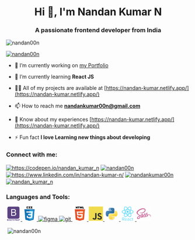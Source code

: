 <h1 align="center">Hi 👋, I'm Nandan Kumar N</h1>
<h3 align="center">A passionate frontend developer from India</h3>

<p align="left"> <img src="https://komarev.com/ghpvc/?username=nandan00n&label=Profile%20views&color=0e75b6&style=flat" alt="nandan00n" /> </p>

<p align="left"> <a href="https://twitter.com/nandan_kumar_n" target="blank"><img src="https://img.shields.io/twitter/follow/nandan00n?logo=twitter&style=for-the-badge" alt="nandan00n" /></a> </p>

- 🔭 I’m currently working on [my Portfolio](https://nandan-kumar.netlify.app/)

- 🌱 I’m currently learning **React JS**

- 👨‍💻 All of my projects are available at [https://nandan-kumar.netlify.app/](https://nandan-kumar.netlify.app/)

- 📫 How to reach me **nandankumar00n@gmail.com**

- 📄 Know about my experiences [https://nandan-kumar.netlify.app/](https://nandan-kumar.netlify.app/)

- ⚡ Fun fact **I love Learning new things about developing**

<h3 align="left">Connect with me:</h3>
<p align="left">
<a href="https://codepen.io/https://codepen.io/nandan_kumar_n" target="blank"><img align="center" src="https://raw.githubusercontent.com/rahuldkjain/github-profile-readme-generator/master/src/images/icons/Social/codepen.svg" alt="https://codepen.io/nandan_kumar_n" height="30" width="40" /></a>
<a href="https://twitter.com/nandan00n" target="blank"><img align="center" src="https://raw.githubusercontent.com/rahuldkjain/github-profile-readme-generator/master/src/images/icons/Social/twitter.svg" alt="nandan00n" height="30" width="40" /></a>
<a href="https://linkedin.com/in/https://www.linkedin.com/in/nandan-kumar-n/" target="blank"><img align="center" src="https://raw.githubusercontent.com/rahuldkjain/github-profile-readme-generator/master/src/images/icons/Social/linked-in-alt.svg" alt="https://www.linkedin.com/in/nandan-kumar-n/" height="30" width="40" /></a>
<a href="https://fb.com/nandankumar00n" target="blank"><img align="center" src="https://raw.githubusercontent.com/rahuldkjain/github-profile-readme-generator/master/src/images/icons/Social/facebook.svg" alt="nandankumar00n" height="30" width="40" /></a>
<a href="https://instagram.com/nandan_kumar_n" target="blank"><img align="center" src="https://raw.githubusercontent.com/rahuldkjain/github-profile-readme-generator/master/src/images/icons/Social/instagram.svg" alt="nandan_kumar_n" height="30" width="40" /></a>
</p>

<h3 align="left">Languages and Tools:</h3>
<p align="left"> <a href="https://getbootstrap.com" target="_blank"> <img src="https://raw.githubusercontent.com/devicons/devicon/master/icons/bootstrap/bootstrap-plain-wordmark.svg" alt="bootstrap" width="40" height="40"/> </a> <a href="https://www.w3schools.com/css/" target="_blank"> <img src="https://raw.githubusercontent.com/devicons/devicon/master/icons/css3/css3-original-wordmark.svg" alt="css3" width="40" height="40"/> </a> <a href="https://www.figma.com/" target="_blank"> <img src="https://www.vectorlogo.zone/logos/figma/figma-icon.svg" alt="figma" width="40" height="40"/> </a> <a href="https://git-scm.com/" target="_blank"> <img src="https://www.vectorlogo.zone/logos/git-scm/git-scm-icon.svg" alt="git" width="40" height="40"/> </a> <a href="https://www.w3.org/html/" target="_blank"> <img src="https://raw.githubusercontent.com/devicons/devicon/master/icons/html5/html5-original-wordmark.svg" alt="html5" width="40" height="40"/> </a> <a href="https://developer.mozilla.org/en-US/docs/Web/JavaScript" target="_blank"> <img src="https://raw.githubusercontent.com/devicons/devicon/master/icons/javascript/javascript-original.svg" alt="javascript" width="40" height="40"/> </a> <a href="https://www.python.org" target="_blank"> <img src="https://raw.githubusercontent.com/devicons/devicon/master/icons/python/python-original.svg" alt="python" width="40" height="40"/> </a> <a href="https://reactjs.org/" target="_blank"> <img src="https://raw.githubusercontent.com/devicons/devicon/master/icons/react/react-original-wordmark.svg" alt="react" width="40" height="40"/> </a> <a href="https://sass-lang.com" target="_blank"> <img src="https://raw.githubusercontent.com/devicons/devicon/master/icons/sass/sass-original.svg" alt="sass" width="40" height="40"/> </a> </p>

<p>&nbsp;<img align="center" src="https://github-readme-stats.vercel.app/api?username=nandan00n&show_icons=true&locale=en" alt="nandan00n" /></p>
